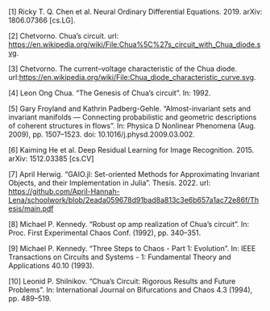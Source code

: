 [1] Ricky T. Q. Chen et al. Neural Ordinary Differential Equations. 2019. arXiv: 1806.07366 [cs.LG].

[2] Chetvorno. Chua’s circuit. url: https://en.wikipedia.org/wiki/File:Chua%5C%27s_circuit_with_Chua_diode.svg.

[3] Chetvorno. The current–voltage characteristic of the Chua diode. url:https://en.wikipedia.org/wiki/File:Chua_diode_characteristic_curve.svg.

[4] Leon Ong Chua. “The Genesis of Chua’s circuit”. In: 1992.

[5] Gary Froyland and Kathrin Padberg-Gehle. “Almost-invariant sets and invariant manifolds — Connecting probabilistic and geometric descriptions of coherent structures in flows”. In: Physica D Nonlinear Phenomena (Aug. 2009), pp. 1507–1523. doi: 10.1016/j.physd.2009.03.002.

[6] Kaiming He et al. Deep Residual Learning for Image Recognition. 2015. arXiv: 1512.03385 [cs.CV]

[7] April Herwig. “GAIO.jl: Set-oriented Methods for Approximating Invariant Objects, and their Implementation in Julia”. Thesis. 2022. url: https://github.com/April-Hannah-Lena/schoolwork/blob/2eada059678d91bad8a813c3e6b657a1ac72e86f/Thesis/main.pdf

[8] Michael P. Kennedy. “Robust op amp realization of Chua’s circuit”. In: Proc. First Experimental Chaos Conf. (1992), pp. 340–351.

[9] Michael P. Kennedy. “Three Steps to Chaos - Part 1: Evolution”. In: IEEE Transactions on Circuits and Systems - 1: Fundamental Theory and Applications 40.10 (1993).

[10] Leonid P. Shilnikov. “Chua’s Circuit: Rigorous Results and Future Problems”. In: International Journal on Bifurcations and Chaos 4.3 (1994), pp. 489–519.
